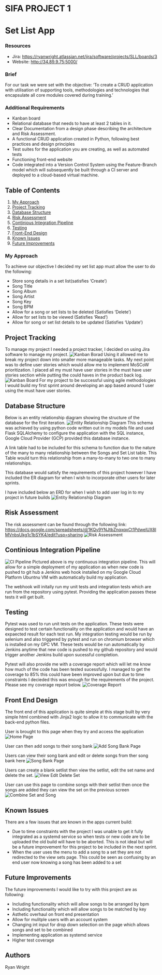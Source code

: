 # SIFA PROJECT 1

# Set List App

### Resources
* Jira: https://ryanwright.atlassian.net/jira/software/projects/SLL/boards/3
* Website: http://34.89.9.75:5000/

### Brief

For our task we were set with the objective: ‘To create a CRUD application with utilisation of supporting tools, methodologies and technologies that encapsulate all core modules covered during training.’

### Additional Requirements

* Kanban board
* Relational database that needs to have at least 2 tables in it.
* Clear Documentation from a design phase describing the architecture and Risk Assessment.
* A functional CRUD application created in Python, following best practices and design principles
* Test suites for the application you are creating, as well as automated tests
* Functioning front-end website
* Code integrated into a Version Control System using the Feature-Branch model which will subsequently be built through a CI server and deployed to a cloud-based virtual machine.

## Table of Contents

1. [My Approach](#myapproach)
2. [Project Tracking](#projecttracking)
3. [Database Structure](#databasestructure)
4. [Risk Assessment](#riskassessment)
5. [Continious Integration Pipeline](#cipipeline)
6. [Testing](#testing)
7. [Front-End Design](#frontend)
8. [Known Issues](#knownissues)
9. [Future Improvements](#futureimprovements)

### My Approach <a name="myapproach"></a>

To achieve our objective I decided my set list app must allow the user to do the following:

* Store song details in a set list(satisfies ‘Create’)
 * Song Title
 * Song Album
 * Song Artist
 * Song Key
 * Song BPM
* Allow for a song or set lists to be deleted (Satisfies ‘Delete’)
* Allow for set lists to be viewed (Satisfies ‘Read’)
* Allow for song or set list details to be updated (Satisfies ‘Update’)

## Project Tracking <a name="projecttracking"></a>

To manage my project I needed a project tracker, I decided on using Jira software to manage my project.
![Kanban Borad](images/Jira1.png)
Using it allowed me to break my project down into smaller more manageable tasks. My next point was to define user stories which would allow me to implement MoSCoW prioritization.  I placed all my must have user stories in the must have user stories section while putting the could haves in the product back log.
![Kanban Board](images/Jira2.png)
For my project to be successful using agile methodologies I would build my first sprint around developing an app based around 1 user using the must have user stories. 


## Database Structure <a name="databasestructure"></a>

Below is an entity relationship diagram showing the structure of the database for the first iteration. 
![Entity Relationship Diagram](images/ERD.png)
This schema was achieved by using python code written out in my models file and used Flask SQLAlchemy to configure the application with the SQL instance, Google Cloud Provider (GCP) provided this database instance.

A link table had to be included for this schema to function due to the nature of the many to many relationship between the Songs and Set List table. This Table would turn this relationship from a many-to-many to two one to many relationships.

This database would satisfy the requirements of this project however I have included the ER diagram for when I wish to incorporate other users for later sprints.

I have included below an ERD for when I wish to add user log in to my project in future builds
![Entity Relationship Diagram](images/ERD2.png)

## Risk Assessment <a name="riskassessment"></a>

The risk assessment can be found through the following link: https://docs.google.com/spreadsheets/d/1KQy9YNJtbZnqxqxCt1PdwelUX8IMVnbsUkg1c1bSYK4/edit?usp=sharing
![Risk Assessment](images/Riskassessment.png)

## Continious Integration Pipeline <a name="cipipeline"></a>

![CI Pipeline](images/CIpipeline.PNG)
Pictured above is my continuous integration pipeline. This will allow for a simple deployment of my application as when new code is pushed to git hub a Jenkins web hook installed on my Google Cloud Platform Ubuntnu VM with automatically build my application.

The webhook will initally run my unit tests and integration tests which are run from the repository using pytest. Providing the application passes these tests it will get built.


## Testing <a name="testing"></a>

Pytest was used to run unit tests on the application. These tests were designed to test certain functionality on the application and would have an expaected result for each test run. My integration testing would be run by selenium and also triggered by pytest and run on chromium browser which is installed on my GPC VM. These tests would be run automatically by Jenkins anytime that new code is pushed to my github repository and would trigger another Jenkins build upon sucessful completion.

Pytest will also provide me with a coverage report which will let me know how much of the code has been tested sucessfully. I managed to get the coverage to 85% this could have been improved upon but due to time constraints I decieded this was enough for the requirements of the project. Please see my coverage report below.
![Coverage Report](images/Coverage.png)

## Front End Design <a name="frontend"></a>

The front end of this application is quite simple at this stage built by very simple html combined with Jinja2 logic to allow it to communicate with the back-end python files.

User is brought to this page when they try and access the application
![Home Page](images/Home.PNG)

User can then add songs to their song bank
![Add Song Bank Page](images/Addtosongbank.png)

Users can view their song bank and edit or delete songs from ther song bank here
![Song Bank Page](images/Songbank.png)

Users can create a blank setlist then view the setlist, edit the set name and delete the set.
![View Edit Delete Set](images/ViewEditDelete.png)

User can use this page to combine songs with their setlist then once the songs are added they can view the set on the previous screen
![Combine Set and Song](images/Addsetsong.png)


## Known Issues <a name="knownissues"></a>

There are a few issues that are known in the apps current build:

* Due to time constraints with the project I was unable to get it fully integrated as a systemd service so when tests or new code are to be uploaded the old build will have to be aborted. This is not ideal but will be a future improvement for this project to be included in the next sprint.
* When the user uses the menu to add a song to a set they are not redirected to the view sets page. This could be seen as confusing by an end user now knowing a song has been added to a set

## Future Improvements <a name="futureimprovements"></a>

The future improvements I would like to try with this project are as following:

* Including functionality which will allow songs to be arranged by bpm
* Including functionality which will allow songs to be matched by key
* Asthetic overhaul on front end presentation
* Allow for mulitple users with an account system
* Changing int input for drop down selection on the page which allows songs and set to be combined
* Implementing application as systemd service
* Higher test coverage

## Authors

Ryan Wright